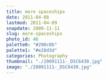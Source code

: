 ```yaml
---
title: more spaceships
date: 2011-04-08
lastmod: 2011-04-09
snapdate: 2009-11-11
slug: more-spaceships
photo_id: 46
palette0: "#290c0b"
palette1: "#e28d3d"
categories: Photography
thumbnail: "./20091111-_DSC6430.jpg"
image: "./20091111-_DSC6430.jpg"
---
```

